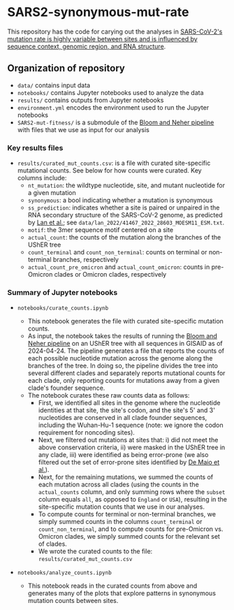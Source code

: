 # SARS2-synonymous-mut-rate

This repository has the code for carying out the analyses in [SARS-CoV-2's mutation rate is highly variable between sites and is influenced by sequence context, genomic region, and RNA structure]().

## Organization of repository

* `data/` contains input data
* `notebooks/` contains Jupyter notebooks used to analyze the data
* `results/` contains outputs from Jupyter notebooks
* `environment.yml` encodes the environment used to run the Jupyter notebooks
* `SARS2-mut-fitness/` is a submodule of the [Bloom and Neher pipeline](https://github.com/jbloomlab/SARS2-mut-fitness) with files that we use as input for our analysis

### Key results files
* `results/curated_mut_counts.csv`: is a file with curated site-specific mutational counts. See below for how counts were curated. Key columns include:
    * `nt_mutation`: the wildtype nucleotide, site, and mutant nucleotide for a given mutation
    * `synonymous`: a bool indicating whether a mutation is synonymous
    * `ss_prediction`: indicates whether a site is paired or unpaired in the RNA secondary structure of the SARS-CoV-2 genome, as predicted by [Lan et al.](https://www.nature.com/articles/s41467-022-28603-2); see `data/lan_2022/41467_2022_28603_MOESM11_ESM.txt`.
    * `motif`: the 3mer sequence motif centered on a site
    * `actual_count`: the counts of the mutation along the branches of the UShER tree
    * `count_terminal` and `count_non_terminal`: counts on terminal or non-terminal branches, respectively
    * `actual_count_pre_omicron` and `actual_count_omicron`: counts in pre-Omicron clades or Omicron clades, respectively

### Summary of Jupyter notebooks
* `notebooks/curate_counts.ipynb`
    * This notebook generates the file with curated site-specific mutation counts.
    * As input, the notebook takes the results of running the [Bloom and Neher pipeline](https://github.com/jbloomlab/SARS2-mut-fitness) on an UShER tree with all sequences in GISAID as of 2024-04-24. The pipeline generates a file that reports the counts of each possible nucleotide mutation across the genome along the branches of the tree. In doing so, the pipeline divides the tree into several different clades and separately reports mutational counts for each clade, only reporting counts for mutations away from a given clade's founder sequence.
    * The notebook curates these raw counts data as follows:
        * First, we identified all sites in the genome where the nucleotide identities at that site, the site's codon, and the site's 5' and 3' nucleotides are conserved in all clade founder sequences, including the Wuhan-Hu-1 sequence (note: we ignore the codon requirement for noncoding sites).
        * Next, we filtered out mutations at sites that: i) did not meet the above conservation criteria, ii) were masked in the UShER tree in any clade, iii) were identified as being error-prone (we also filtered out the set of error-prone sites identified by [De Maio et al.](https://virological.org/t/issues-with-sars-cov-2-sequencing-data/473)).
        * Next, for the remaining mutations, we summed the counts of each mutation across all clades (using the counts in the `actual_counts` column, and only summing rows where the `subset` column equals `all`, as opposed to `England` or `USA`), resulting in the site-specific mutation counts that we use in our analyses.
        * To compute counts for terminal or non-terminal branches, we simply summed counts in the columns `count_terminal` or `count_non_terminal`, and to compute counts for pre-Omicron vs. Omicron clades, we simply summed counts for the relevant set of clades.
        * We wrote the curated counts to the file: `results/curated_mut_counts.csv`

* `notebooks/analyze_counts.ipynb`
    * This notebook reads in the curated counts from above and generates many of the plots that explore patterns in synonymous mutation counts between sites.